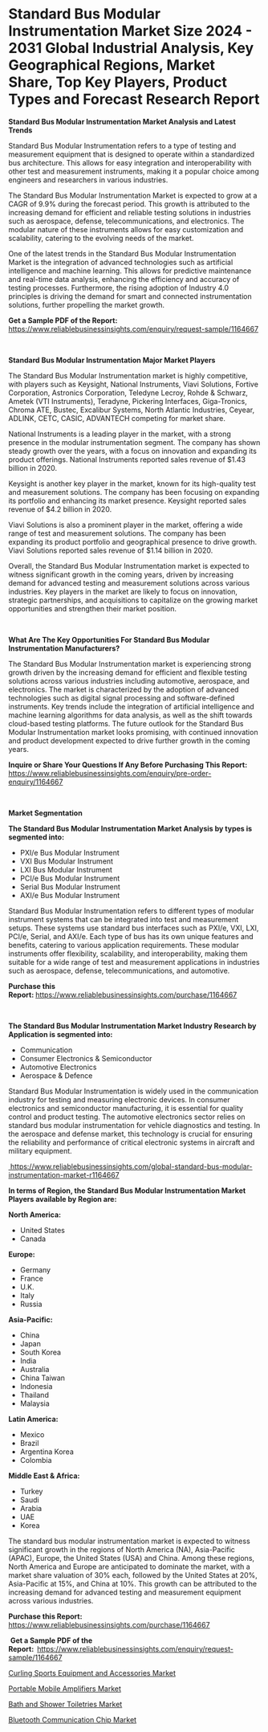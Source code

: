 <p><h1>Standard Bus Modular Instrumentation Market Size 2024 - 2031 Global Industrial Analysis, Key Geographical Regions, Market Share, Top Key Players, Product Types and Forecast Research Report</h1></p><p><strong>Standard Bus Modular Instrumentation Market Analysis and Latest Trends</strong></p>
<p><p>Standard Bus Modular Instrumentation refers to a type of testing and measurement equipment that is designed to operate within a standardized bus architecture. This allows for easy integration and interoperability with other test and measurement instruments, making it a popular choice among engineers and researchers in various industries.</p><p>The Standard Bus Modular Instrumentation Market is expected to grow at a CAGR of 9.9% during the forecast period. This growth is attributed to the increasing demand for efficient and reliable testing solutions in industries such as aerospace, defense, telecommunications, and electronics. The modular nature of these instruments allows for easy customization and scalability, catering to the evolving needs of the market.</p><p>One of the latest trends in the Standard Bus Modular Instrumentation Market is the integration of advanced technologies such as artificial intelligence and machine learning. This allows for predictive maintenance and real-time data analysis, enhancing the efficiency and accuracy of testing processes. Furthermore, the rising adoption of Industry 4.0 principles is driving the demand for smart and connected instrumentation solutions, further propelling the market growth.</p></p>
<p><strong>Get a Sample PDF of the Report:&nbsp;</strong> <a href="https://www.reliablebusinessinsights.com/enquiry/request-sample/1164667">https://www.reliablebusinessinsights.com/enquiry/request-sample/1164667</a></p>
<p>&nbsp;</p>
<p><strong>Standard Bus Modular Instrumentation Major Market Players</strong></p>
<p><p>The Standard Bus Modular Instrumentation market is highly competitive, with players such as Keysight, National Instruments, Viavi Solutions, Fortive Corporation, Astronics Corporation, Teledyne Lecroy, Rohde & Schwarz, Ametek (VTI Instruments), Teradyne, Pickering Interfaces, Giga-Tronics, Chroma ATE, Bustec, Excalibur Systems, North Atlantic Industries, Ceyear, ADLINK, CETC, CASIC, ADVANTECH competing for market share.</p><p>National Instruments is a leading player in the market, with a strong presence in the modular instrumentation segment. The company has shown steady growth over the years, with a focus on innovation and expanding its product offerings. National Instruments reported sales revenue of $1.43 billion in 2020.</p><p>Keysight is another key player in the market, known for its high-quality test and measurement solutions. The company has been focusing on expanding its portfolio and enhancing its market presence. Keysight reported sales revenue of $4.2 billion in 2020.</p><p>Viavi Solutions is also a prominent player in the market, offering a wide range of test and measurement solutions. The company has been expanding its product portfolio and geographical presence to drive growth. Viavi Solutions reported sales revenue of $1.14 billion in 2020.</p><p>Overall, the Standard Bus Modular Instrumentation market is expected to witness significant growth in the coming years, driven by increasing demand for advanced testing and measurement solutions across various industries. Key players in the market are likely to focus on innovation, strategic partnerships, and acquisitions to capitalize on the growing market opportunities and strengthen their market position.</p></p>
<p>&nbsp;</p>
<p><strong>What Are The Key Opportunities For Standard Bus Modular Instrumentation Manufacturers?</strong></p>
<p><p>The Standard Bus Modular Instrumentation market is experiencing strong growth driven by the increasing demand for efficient and flexible testing solutions across various industries including automotive, aerospace, and electronics. The market is characterized by the adoption of advanced technologies such as digital signal processing and software-defined instruments. Key trends include the integration of artificial intelligence and machine learning algorithms for data analysis, as well as the shift towards cloud-based testing platforms. The future outlook for the Standard Bus Modular Instrumentation market looks promising, with continued innovation and product development expected to drive further growth in the coming years.</p></p>
<p><strong>Inquire or Share Your Questions If Any Before Purchasing This Report:</strong> <a href="https://www.reliablebusinessinsights.com/enquiry/pre-order-enquiry/1164667">https://www.reliablebusinessinsights.com/enquiry/pre-order-enquiry/1164667</a></p>
<p>&nbsp;</p>
<p><strong>Market Segmentation</strong></p>
<p><strong>The Standard Bus Modular Instrumentation Market Analysis by types is segmented into:</strong></p>
<p><ul><li>PXI/e Bus Modular Instrument</li><li>VXI Bus Modular Instrument</li><li>LXI Bus Modular Instrument</li><li>PCI/e Bus Modular Instrument</li><li>Serial Bus Modular Instrument</li><li>AXI/e Bus Modular Instrument</li></ul></p>
<p><p>Standard Bus Modular Instrumentation refers to different types of modular instrument systems that can be integrated into test and measurement setups. These systems use standard bus interfaces such as PXI/e, VXI, LXI, PCI/e, Serial, and AXI/e. Each type of bus has its own unique features and benefits, catering to various application requirements. These modular instruments offer flexibility, scalability, and interoperability, making them suitable for a wide range of test and measurement applications in industries such as aerospace, defense, telecommunications, and automotive.</p></p>
<p><strong>Purchase this Report:&nbsp;</strong><a href="https://www.reliablebusinessinsights.com/purchase/1164667">https://www.reliablebusinessinsights.com/purchase/1164667</a></p>
<p>&nbsp;</p>
<p><strong>The Standard Bus Modular Instrumentation Market Industry Research by Application is segmented into:</strong></p>
<p><ul><li>Communication</li><li>Consumer Electronics & Semiconductor</li><li>Automotive Electronics</li><li>Aerospace & Defence</li></ul></p>
<p><p>Standard Bus Modular Instrumentation is widely used in the communication industry for testing and measuring electronic devices. In consumer electronics and semiconductor manufacturing, it is essential for quality control and product testing. The automotive electronics sector relies on standard bus modular instrumentation for vehicle diagnostics and testing. In the aerospace and defense market, this technology is crucial for ensuring the reliability and performance of critical electronic systems in aircraft and military equipment.</p></p>
<p><a href="https://www.reliablebusinessinsights.com/global-standard-bus-modular-instrumentation-market-r1164667">&nbsp;https://www.reliablebusinessinsights.com/global-standard-bus-modular-instrumentation-market-r1164667</a></p>
<p><strong>In terms of Region, the Standard Bus Modular Instrumentation Market Players available by Region are:</strong></p>
<p>
    <p> <strong> North America: </strong>
        <ul>
            <li>United States</li>
            <li>Canada</li>
        </ul>
        </p> 
    <p> <strong> Europe: </strong>
        <ul>
            <li>Germany</li>
            <li>France</li>
            <li>U.K.</li>
            <li>Italy</li>
            <li>Russia</li>
        </ul>
        </p> 
    <p> <strong> Asia-Pacific: </strong>
        <ul>
            <li>China</li>
            <li>Japan</li>
            <li>South Korea</li>
            <li>India</li>
            <li>Australia</li>
            <li>China Taiwan</li>
            <li>Indonesia</li>
            <li>Thailand</li>
            <li>Malaysia</li>
        </ul>
        </p> 
    <p> <strong> Latin America: </strong>
        <ul>
            <li>Mexico</li>
            <li>Brazil</li>
            <li>Argentina Korea</li>
            <li>Colombia</li>
        </ul>
        </p> 
    <p> <strong> Middle East & Africa: </strong>
        <ul>
            <li>Turkey</li>
            <li>Saudi</li>
            <li>Arabia</li>
            <li>UAE</li>
            <li>Korea</li>
        </ul>
    </p>
    </p>
<p><p>The standard bus modular instrumentation market is expected to witness significant growth in the regions of North America (NA), Asia-Pacific (APAC), Europe, the United States (USA) and China. Among these regions, North America and Europe are anticipated to dominate the market, with a market share valuation of 30% each, followed by the United States at 20%, Asia-Pacific at 15%, and China at 10%. This growth can be attributed to the increasing demand for advanced testing and measurement equipment across various industries.</p></p>
<p><strong>Purchase this Report: </strong><a href="https://www.reliablebusinessinsights.com/purchase/1164667">https://www.reliablebusinessinsights.com/purchase/1164667</a></p>
<p>&nbsp;<strong>Get a Sample PDF of the Report:&nbsp;&nbsp;</strong><a href="https://www.reliablebusinessinsights.com/enquiry/request-sample/1164667">https://www.reliablebusinessinsights.com/enquiry/request-sample/1164667</a></p>
<p><strong></strong></p>
<p><p><a href="https://github.com/josesg55/Market-Research-Report-List-3/blob/main/curling-sports-equipment-and-accessories-market.md">Curling Sports Equipment and Accessories Market</a></p><p><a href="https://medium.com/@chellamarie1961/insights-into-portable-mobile-amplifiers-market-share-and-competitive-landscape-for-period-from-04a5e055a411">Portable Mobile Amplifiers Market</a></p><p><a href="https://github.com/mancsybtousav/Market-Research-Report-List-3/blob/main/bath-and-shower-toiletries-market.md">Bath and Shower Toiletries Market</a></p><p><a href="https://medium.com/@kaitlynkristyfj13/global-bluetooth-communication-chip-market-size-and-market-trends-analysis-by-regional-outlook-4ba978b6b43d">Bluetooth Communication Chip Market</a></p></p>